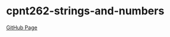 # cpnt262-strings-and-numbers

[GitHub Page](https://chad-cervantes.github.io/cpnt262-strings-and-numbers/)